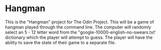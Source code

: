 # Hangman
This is the "Hangman" project for The Odin Project.  This will be a game of hangman played through the command line.  The computer will randomly select an 5 - 12 letter word from the "google-10000-english-no-swears.txt' dictionary which the player will attempt to guess.  The player will have the ability to save the state of their game to a separate file.
